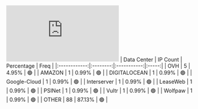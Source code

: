 ![Diagramm](https://github.com/obajay/StateSync-snapshots/blob/main/Projects/Jackal/1/README.md)
| Data Center | IP Count | Percentage | Freq |
|:------------:|:--------:|:-----------:|:-----:|
| OVH | 5 | 4.95% | 🟢 |
| AMAZON | 1 | 0.99% | 🟢 |
| DIGITALOCEAN | 1 | 0.99% | 🟢 |
| Google-Cloud | 1 | 0.99% | 🟢 |
| Interserver | 1 | 0.99% | 🟢 |
| LeaseWeb | 1 | 0.99% | 🟢 |
| PSINet | 1 | 0.99% | 🟢 |
| Vultr | 1 | 0.99% | 🟢 |
| Wolfpaw | 1 | 0.99% | 🟢 |
| OTHER | 88 | 87.13% | 🟢 |